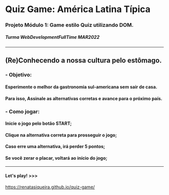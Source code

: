 # Quiz Game: América Latina Típica

### Projeto Módulo 1: Game estilo Quiz utilizando DOM. 
##### Turma WebDevelopmentFullTime MAR2022
---
## (Re)Conhecendo a nossa cultura pelo estômago.

### - Objetivo:
#### Esperimente o melhor da gastronomia sul-americana sem sair de casa.
#### Para isso, Assinale as alternativas corretas e avance para o próximo país.

### - Como jogar:
#### Inicie o jogo pelo botão START;
#### Clique na alternativa correta para prosseguir o jogo;
#### Caso erre uma alternativa, irá perder 5 pontos;
#### Se você zerar o placar, voltará ao início do jogo;

---
#### Let's play! >>> 
https://renatasiqueira.github.io/quiz-game/

